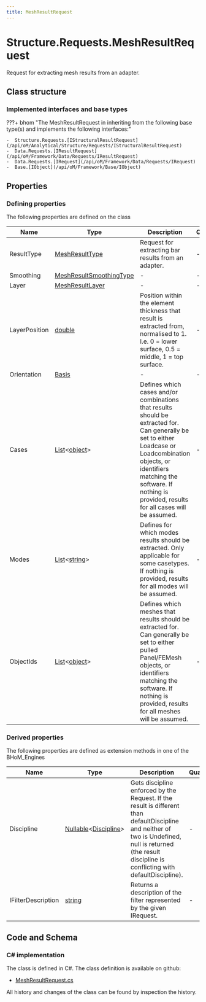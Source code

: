 ```yaml
---
title: MeshResultRequest
---
```


# Structure.Requests.MeshResultRequest

Request for extracting mesh results from an adapter.

## Class structure

### Implemented interfaces and base types

???+ bhom "The MeshResultRequest in inheriting from the following base type(s) and implements the following interfaces:"

    -  Structure.Requests.[IStructuralResultRequest](/api/oM/Analytical/Structure/Requests/IStructuralResultRequest)
    -  Data.Requests.[IResultRequest](/api/oM/Framework/Data/Requests/IResultRequest)
    -  Data.Requests.[IRequest](/api/oM/Framework/Data/Requests/IRequest)
    -  Base.[IObject](/api/oM/Framework/Base/IObject)


## Properties



### Defining properties

The following properties are defined on the class

| Name             | Type             | Description      | Quantity         |
|------------------|------------------|------------------|------------------|
| ResultType | [MeshResultType](/api/oM/Analytical/Structure/Results/MeshResultType) | Request for extracting bar results from an adapter. | - |
| Smoothing | [MeshResultSmoothingType](/api/oM/Analytical/Structure/Results/MeshResultSmoothingType) | - | - |
| Layer | [MeshResultLayer](/api/oM/Analytical/Structure/Results/MeshResultLayer) | - | - |
| LayerPosition | [double](https://learn.microsoft.com/en-us/dotnet/api/System.Double?view=netstandard-2.0) | Position within the element thickness that result is extracted from, normalised to 1. I.e. 0 = lower surface, 0.5 = middle, 1 = top surface. | - |
| Orientation | [Basis](/api/oM/Dimensional/Geometry/Basis) | - | - |
| Cases | [List](https://learn.microsoft.com/en-us/dotnet/api/System.Collections.Generic.List-1?view=netstandard-2.0)&lt;[object](https://learn.microsoft.com/en-us/dotnet/api/System.Object?view=netstandard-2.0)&gt; | Defines which cases and/or combinations that results should be extracted for. Can generally be set to either Loadcase or Loadcombination objects, or identifiers matching the software. If nothing is provided, results for all cases will be assumed. | - |
| Modes | [List](https://learn.microsoft.com/en-us/dotnet/api/System.Collections.Generic.List-1?view=netstandard-2.0)&lt;[string](https://learn.microsoft.com/en-us/dotnet/api/System.String?view=netstandard-2.0)&gt; | Defines for which modes results should be extracted. Only applicable for some casetypes. If nothing is provided, results for all modes will be assumed. | - |
| ObjectIds | [List](https://learn.microsoft.com/en-us/dotnet/api/System.Collections.Generic.List-1?view=netstandard-2.0)&lt;[object](https://learn.microsoft.com/en-us/dotnet/api/System.Object?view=netstandard-2.0)&gt; | Defines which meshes that results should be extracted for. Can generally be set to either pulled Panel/FEMesh objects, or identifiers matching the software. If nothing is provided, results for all meshes will be assumed. | - |


### Derived properties

The following properties are defined as extension methods in one of the BHoM_Engines

| Name             | Type             | Description      | Quantity         | Engine           |
|------------------|------------------|------------------|------------------|------------------|
| Discipline | [Nullable](https://learn.microsoft.com/en-us/dotnet/api/System.Nullable-1?view=netstandard-2.0)&lt;[Discipline](/api/oM/Adapter/Adapters/Revit/Enums/Discipline)&gt; | Gets discipline enforced by the Request. If the result is different than defaultDiscipline and neither of two is Undefined, null is returned (the result discipline is conflicting with defaultDiscipline). | - | Revit_Engine |
| IFilterDescription | [string](https://learn.microsoft.com/en-us/dotnet/api/System.String?view=netstandard-2.0) | Returns a description of the filter represented by the given IRequest. | - | Revit_Engine |


## Code and Schema

### C# implementation

The class is defined in C#. The class definition is available on github:

- [MeshResultRequest.cs](https://github.com/BHoM/BHoM/blob/develop/Structure_oM/Requests\MeshResultRequest.cs)

All history and changes of the class can be found by inspection the history.

